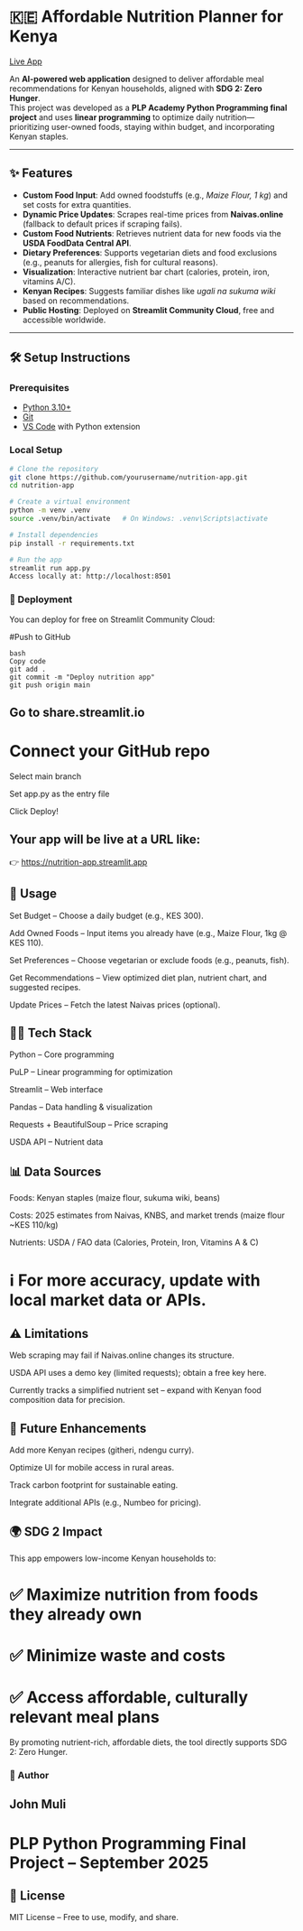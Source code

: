 # 🇰🇪 Affordable Nutrition Planner for Kenya

[Live App](https://nutri-app.streamlit.app/)  

An **AI-powered web application** designed to deliver affordable meal recommendations for Kenyan households, aligned with **SDG 2: Zero Hunger**.  
This project was developed as a **PLP Academy Python Programming final project** and uses **linear programming** to optimize daily nutrition—prioritizing user-owned foods, staying within budget, and incorporating Kenyan staples.

---

## ✨ Features

- **Custom Food Input**: Add owned foodstuffs (e.g., *Maize Flour, 1 kg*) and set costs for extra quantities.  
- **Dynamic Price Updates**: Scrapes real-time prices from **Naivas.online** (fallback to default prices if scraping fails).  
- **Custom Food Nutrients**: Retrieves nutrient data for new foods via the **USDA FoodData Central API**.  
- **Dietary Preferences**: Supports vegetarian diets and food exclusions (e.g., peanuts for allergies, fish for cultural reasons).  
- **Visualization**: Interactive nutrient bar chart (calories, protein, iron, vitamins A/C).  
- **Kenyan Recipes**: Suggests familiar dishes like *ugali na sukuma wiki* based on recommendations.  
- **Public Hosting**: Deployed on **Streamlit Community Cloud**, free and accessible worldwide.  

---

## 🛠️ Setup Instructions

### Prerequisites
- [Python 3.10+](https://www.python.org)  
- [Git](https://git-scm.com)  
- [VS Code](https://code.visualstudio.com) with Python extension  

### Local Setup
```bash
# Clone the repository
git clone https://github.com/yourusername/nutrition-app.git
cd nutrition-app

# Create a virtual environment
python -m venv .venv
source .venv/bin/activate   # On Windows: .venv\Scripts\activate

# Install dependencies
pip install -r requirements.txt

# Run the app
streamlit run app.py
Access locally at: http://localhost:8501
```


### 🚀 Deployment
You can deploy for free on Streamlit Community Cloud:

#Push to GitHub
```
bash
Copy code
git add .
git commit -m "Deploy nutrition app"
git push origin main
```
## Go to share.streamlit.io

# Connect your GitHub repo

Select main branch

Set app.py as the entry file

Click Deploy!

## Your app will be live at a URL like:
👉 https://nutrition-app.streamlit.app

## 📖 Usage
Set Budget – Choose a daily budget (e.g., KES 300).

Add Owned Foods – Input items you already have (e.g., Maize Flour, 1kg @ KES 110).

Set Preferences – Choose vegetarian or exclude foods (e.g., peanuts, fish).

Get Recommendations – View optimized diet plan, nutrient chart, and suggested recipes.

Update Prices – Fetch the latest Naivas prices (optional).

## 🧑‍💻 Tech Stack
Python – Core programming

PuLP – Linear programming for optimization

Streamlit – Web interface

Pandas – Data handling & visualization

Requests + BeautifulSoup – Price scraping

USDA API – Nutrient data

## 📊 Data Sources
Foods: Kenyan staples (maize flour, sukuma wiki, beans)

Costs: 2025 estimates from Naivas, KNBS, and market trends (maize flour ~KES 110/kg)

Nutrients: USDA / FAO data (Calories, Protein, Iron, Vitamins A & C)

# ℹ️ For more accuracy, update with local market data or APIs.

## ⚠️ Limitations
Web scraping may fail if Naivas.online changes its structure.

USDA API uses a demo key (limited requests); obtain a free key here.

Currently tracks a simplified nutrient set – expand with Kenyan food composition data for precision.

## 🌱 Future Enhancements
Add more Kenyan recipes (githeri, ndengu curry).

Optimize UI for mobile access in rural areas.

Track carbon footprint for sustainable eating.

Integrate additional APIs (e.g., Numbeo for pricing).

## 🌍 SDG 2 Impact
This app empowers low-income Kenyan households to:
# ✅ Maximize nutrition from foods they already own
# ✅ Minimize waste and costs
# ✅ Access affordable, culturally relevant meal plans

By promoting nutrient-rich, affordable diets, the tool directly supports SDG 2: Zero Hunger.

### 👤 Author
## John Muli
# PLP Python Programming Final Project – September 2025

## 📜 License
MIT License – Free to use, modify, and share.
